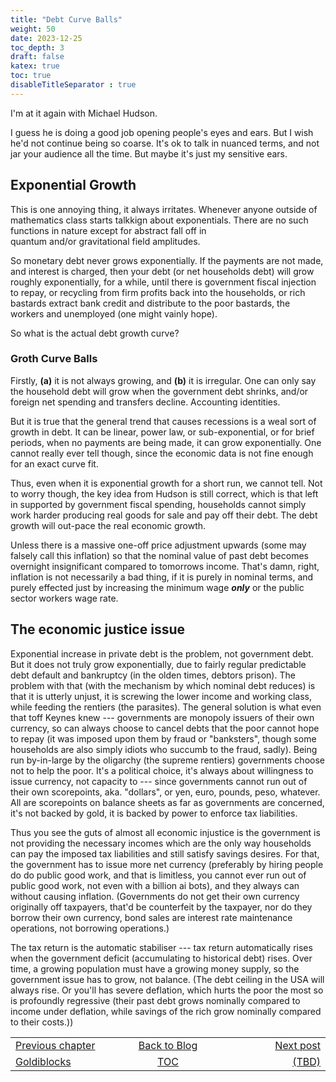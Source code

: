 ```yaml
---
title: "Debt Curve Balls"
weight: 50
date: 2023-12-25
toc_depth: 3
draft: false
katex: true
toc: true
disableTitleSeparator : true
---
```


I'm at it again with Michael Hudson.

I guess he is doing a good job opening people's eyes and ears. But I wish 
he'd not continue being so coarse. It's ok to talk in nuanced terms, and 
not jar your audience all the time. But maybe it's just my sensitive 
ears.

## Exponential Growth

This is one annoying thing, it always irritates. Whenever anyone outside of mathematics class starts talkkign about exponentials. There are no such 
functions in nature except for abstract fall off in  
quantum and/or gravitational field amplitudes.

So monetary debt never grows exponentially. If the payments are not made, and 
interest is charged, then your debt (or net households debt) will grow roughly 
exponentially, for a while, until there is government fiscal injection to 
repay, or recycling from firm profits back into the households, or rich 
bastards extract bank credit and distribute to the poor bastards, the workers 
and unemployed (one might vainly hope).

So what is the actual debt growth curve?

### Groth Curve Balls

Firstly, **(a)** it is not always growing, and **(b)** it is irregular.
One can only say the household debt will grow when the government debt 
shrinks, and/or foreign net spending and transfers decline. Accounting 
identities.

But it is true that the general trend that causes recessions is a weal 
sort of growth in debt. It can be linear, power law, or sub-exponential, 
or for brief periods, when no payments are being made, it can grow 
exponentially. One cannot really ever tell though, since the economic data 
is not fine enough for an exact curve fit.

Thus, even when it is exponential growth for a short run, we cannot tell.
Not to worry though, the key idea from Hudson is still correct, which is 
that left in supported by government fiscal spending, households cannot 
simply work harder producing real goods for sale and pay off their debt. 
The debt growth will out-pace the real economic growth. 

Unless there is a massive one-off price adjustment upwards (some may 
falsely call this inflation) so that the nominal value of past debt 
becomes overnight insignificant compared to tomorrows income.  That's 
damn, right, inflation is not necessarily a bad thing, if it is purely 
in nominal terms, and purely effected just by increasing the minimum wage 
**_only_** or the public sector workers wage rate.

## The economic justice issue

Exponential increase in private debt is the problem, not government 
debt. But it does not truly grow exponentially, due to fairly regular 
predictable debt default and bankruptcy (in the olden times, debtors prison). 
The problem with that (with the mechanism by which nominal debt reduces) is 
that it is utterly unjust, it is screwing the lower income and working class, 
while feeding the rentiers (the parasites). The general solution is what even 
that toff Keynes knew --- governments are monopoly issuers of their own 
currency, so can always choose to cancel debts that the poor cannot hope to 
repay (it was imposed upon them by fraud or "banksters", though some 
households are also simply idiots who succumb to the fraud, sadly). Being run 
by-in-large by the oligarchy (the supreme rentiers) governments choose not to 
help the poor. It's a political choice, it's always about willingness to issue 
currency, not capacity to --- since governments cannot run out of their own 
scorepoints, aka. "dollars", or yen, euro, pounds, peso, whatever.  All are 
scorepoints on balance sheets as far as governments are concerned, it's not 
backed by gold, it is backed by power to enforce tax liabilities.

Thus you see the guts of almost all economic injustice is the government is 
not providing the necessary incomes which are the only way households can pay 
the imposed tax liabilities and still satisfy savings desires.  For that, the 
government has to issue more net currency (preferably by hiring people do do 
public good work, and that is limitless, you cannot ever run out of public 
good work, not even with a billion ai bots), and they always can without 
causing inflation. (Governments do not get their own currency originally off 
taxpayers, that'd be counterfeit by the taxpayer, nor do they borrow their own 
currency, bond sales are interest rate maintenance operations, not borrowing 
operations.) 

The tax return is the automatic stabiliser --- tax return automatically rises 
when the government deficit (accumulating to historical debt) rises.  Over 
time, a growing population must have a growing money supply, so the government 
issue has to grow, not balance. (The debt ceiling in the USA will always rise. 
Or you'll has severe deflation, which hurts the poor the most so is profoundly 
regressive (their past debt grows nominally compared to income under 
deflation, while savings of the rich grow nominally compared to their costs.))



<table style="border-collapse: collapse; border=0;">
    <colgroup>
       <col span="1" style="width: 25%;">
       <col span="1" style="width: 15%;">
       <col span="1" style="width: 25%;">
    </colgroup>
<tr style="border: 1px solid color:#0f0f0f;">
<td style="border: 1px solid color:#0f0f0f;">
<a href="../48_goldiblocks">Previous chapter</a></td>
<td style="border: 1px solid color:#0f0f0f; text-align:center;">
<a href="../">Back to Blog</a></td>
<td style="border: 1px solid color:#0f0f0f; text-align:right;">
<a href="./">Next post</a></td>
</tr>
<tr style="border: 1px solid color:#0f0f0f;">
<td style="border: 1px solid color:#0f0f0f;">
<a href="../48_goldiblocks">Goldiblocks</a></td>
<td style="border: 1px solid color:#0f0f0f; text-align:center;">
<a href="../">TOC</a></td>
<td style="border: 1px solid color:#0f0f0f; text-align:right;">
<a href="./">(TBD)</a></td>
</tr>
</table>
